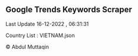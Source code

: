 

## Google Trends Keywords Scraper 
 
Last Update 16-12-2022 , 06:31:31

Country List :
VIETNAM.json



© Abdul Muttaqin 
